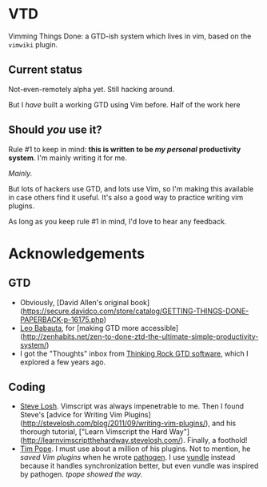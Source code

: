 # VTD

Vimming Things Done: a GTD-ish system which lives in vim, based on the
`vimwiki` plugin.

## Current status

Not-even-remotely alpha yet.  Still hacking around.

But I _have_ built a working GTD using Vim before.  Half of the work here 

## Should _you_ use it?

Rule #1 to keep in mind: __this is written to be *my personal* productivity
system__.  I'm mainly writing it for me.

_Mainly._

But lots of hackers use GTD, and lots use Vim, so I'm making this available in
case others find it useful.  It's also a good way to practice writing vim plugins.

As long as you keep rule #1 in mind, I'd love to hear any feedback.

# Acknowledgements

## GTD

  - Obviously, 
     [David Allen's original book]
     (https://secure.davidco.com/store/catalog/GETTING-THINGS-DONE-PAPERBACK-p-16175.php)
  - [Leo Babauta](http://leobabauta.com/), for
     [making GTD more accessible]
     (http://zenhabits.net/zen-to-done-ztd-the-ultimate-simple-productivity-system/)
  - I got the "Thoughts" inbox from
     [Thinking Rock GTD software](http://www.trgtd.com.au/),
     which I explored a few years ago.
     
## Coding

  - [Steve Losh](http://stevelosh.com/).  Vimscript was always impenetrable to
    me.  Then I found Steve's 
    [advice for Writing Vim Plugins]
    (http://stevelosh.com/blog/2011/09/writing-vim-plugins/),
    and his thorough tutorial,
    ["Learn Vimscript the Hard Way"]
    (http://learnvimscriptthehardway.stevelosh.com/).
    Finally, a foothold!
  - [Tim Pope](http://tpo.pe/).   I must use about a million of his plugins.
    Not to mention, he *saved Vim plugins* when he wrote
    [pathogen](https://github.com/tpope/vim-pathogen/).
    I use [vundle](https://github.com/gmarik/vundle/) instead because it
    handles synchronization better, but even vundle was inspired by pathogen.
    *tpope showed the way.*
    
